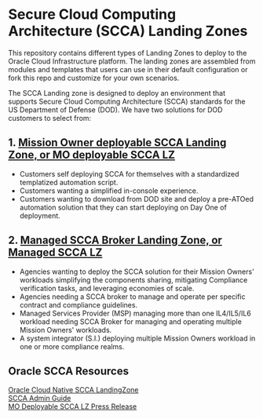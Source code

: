 # Secure Cloud Computing Architecture (SCCA) Landing Zones

This repository contains different types of Landing Zones to deploy to the 
Oracle Cloud Infrastructure platform. The landing zones are assembled from 
modules and templates that users can use in their default configuration or 
fork this repo and customize for your own scenarios. 

The SCCA Landing zone is designed to deploy an environment that supports 
Secure Cloud Computing Architecture (SCCA) standards for the US 
Department of Defense (DOD).  We have two solutions for DOD customers to 
select from:

## 1. [Mission Owner deployable SCCA Landing Zone, or MO deployable SCCA LZ](./Mission_Owner_SCCA_(SCCAv1)/README.md) 
- Customers self deploying SCCA for themselves with a standardized templatized automation script.
- Customers wanting a simplified in-console experience.
- Customers wanting to download from DOD site and deploy a pre-ATOed automation solution that they can start deploying on Day One of deployment.

## 2. [Managed SCCA Broker Landing Zone, or Managed SCCA LZ](./Managed_SCCA_Broker_(SCCAv2)/README.md) 
- Agencies wanting to deploy the SCCA solution for their Mission Owners' workloads simplifying the components sharing, mitigating Compliance 
verification tasks, and leveraging economies of scale.
- Agencies needing a SCCA broker to manage and operate per specific contract and compliance guidelines.
- Managed Services Provider (MSP) managing more than one IL4/IL5/IL6 workload needing SCCA Broker for managing and operating  multiple 
Mission Owners' workloads.
- A system integrator (S.I.) deploying multiple Mission Owners workload in one or more compliance realms.


## Oracle SCCA Resources

[Oracle Cloud Native SCCA LandingZone](https://www.oracle.com/government/federal/dod-scca/)<br />
[SCCA Admin Guide](https://www.oracle.com/a/ocom/docs/industries/public-sector/oci-scca-architecture-guide.pdf)<br /> 
[MO Deployable SCCA LZ Press Release](https://www.oracle.com/news/announcement/oracle-introduces-first-cloud-native-secure-cloud-computing-architecture-solution-for-the-us-dod-2023-07-31/)
